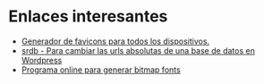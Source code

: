# Enlaces interesantes

  * [Generador de favicons para todos los dispositivos.](http://www.favicon-generator.org/)
  * [srdb - Para cambiar las urls absolutas de una base de datos en Wordpress](https://github.com/interconnectit/Search-Replace-DB/blob/master/srdb.cli.php)
  * [Programa online para generar bitmap fonts](http://kvazars.com/littera/)